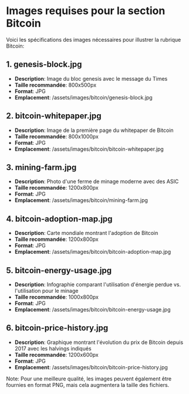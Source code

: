 # Images requises pour la section Bitcoin

Voici les spécifications des images nécessaires pour illustrer la rubrique Bitcoin:

## 1. genesis-block.jpg
- **Description**: Image du bloc genesis avec le message du Times
- **Taille recommandée**: 800x500px
- **Format**: JPG
- **Emplacement**: /assets/images/bitcoin/genesis-block.jpg

## 2. bitcoin-whitepaper.jpg
- **Description**: Image de la première page du whitepaper de Bitcoin
- **Taille recommandée**: 800x1000px
- **Format**: JPG
- **Emplacement**: /assets/images/bitcoin/bitcoin-whitepaper.jpg

## 3. mining-farm.jpg
- **Description**: Photo d'une ferme de minage moderne avec des ASIC
- **Taille recommandée**: 1200x800px
- **Format**: JPG
- **Emplacement**: /assets/images/bitcoin/mining-farm.jpg

## 4. bitcoin-adoption-map.jpg
- **Description**: Carte mondiale montrant l'adoption de Bitcoin
- **Taille recommandée**: 1200x800px
- **Format**: JPG
- **Emplacement**: /assets/images/bitcoin/bitcoin-adoption-map.jpg

## 5. bitcoin-energy-usage.jpg
- **Description**: Infographie comparant l'utilisation d'énergie perdue vs. l'utilisation pour le minage
- **Taille recommandée**: 1000x800px
- **Format**: JPG
- **Emplacement**: /assets/images/bitcoin/bitcoin-energy-usage.jpg

## 6. bitcoin-price-history.jpg
- **Description**: Graphique montrant l'évolution du prix de Bitcoin depuis 2017 avec les halvings indiqués
- **Taille recommandée**: 1200x600px
- **Format**: JPG
- **Emplacement**: /assets/images/bitcoin/bitcoin-price-history.jpg

Note: Pour une meilleure qualité, les images peuvent également être fournies en format PNG, mais cela augmentera la taille des fichiers. 